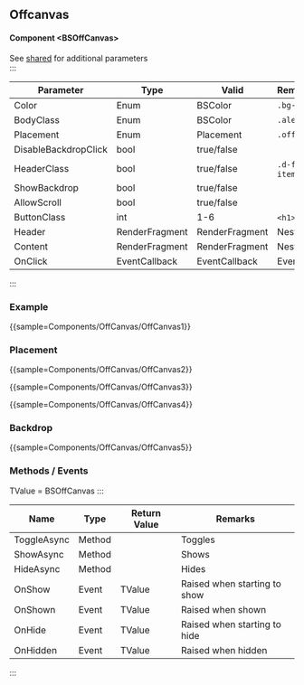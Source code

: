 ﻿## Offcanvas
#### Component \<BSOffCanvas\>
See [shared](layout/shared) for additional parameters    
:::

| Parameter            | Type           | Valid          | Remarks/Output                  | 
|----------------------|----------------|----------------|---------------------------------|
| Color                | Enum           | BSColor        | `.bg-[]`                        | { .table-striped}
| BodyClass            | Enum           | BSColor        | `.alert-[]`                     |
| Placement            | Enum           | Placement      | `.offcanvas-[]`                 |
| DisableBackdropClick | bool           | true/false     |                                 |
| HeaderClass          | bool           | true/false     | `.d-flex` `.align-items-center` |
| ShowBackdrop         | bool           | true/false     |                                 |
| AllowScroll          | bool           | true/false     |                                 |
| ButtonClass          | int            | 1-6            | `<h1>` to `<h6>`                |
| Header               | RenderFragment | RenderFragment | Nested Content                  |
| Content              | RenderFragment | RenderFragment | Nested Content                  |
| OnClick              | EventCallback  | EventCallback  | EventCallback                   |

:::

### Example

{{sample=Components/OffCanvas/OffCanvas1}}

### Placement
{{sample=Components/OffCanvas/OffCanvas2}}

{{sample=Components/OffCanvas/OffCanvas3}}

{{sample=Components/OffCanvas/OffCanvas4}}

### Backdrop
{{sample=Components/OffCanvas/OffCanvas5}}

### Methods / Events
TValue = BSOffCanvas
:::

| Name        | Type   | Return Value | Remarks                      |
|-------------|--------|--------------|------------------------------|
| ToggleAsync | Method |              | Toggles                      |
| ShowAsync   | Method |              | Shows                        |
| HideAsync   | Method |              | Hides                        |
| OnShow      | Event  | TValue       | Raised when starting to show |
| OnShown     | Event  | TValue       | Raised when shown            |
| OnHide      | Event  | TValue       | Raised when starting to hide |
| OnHidden    | Event  | TValue       | Raised when hidden           |
:::

